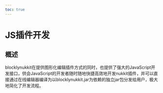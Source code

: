 ```yaml
---     
toc: true     
---     
```

# JS插件开发       
## 概述     
blocklynukkit在提供图形化编辑插件方式的同时，也提供了强大的JavaScript开发接口，供会JavaScript的开发者随时随地快捷高效地开发nukkit插件，并可以直接通过在线编辑器编译为以blocklynukkit.jar为依赖的独立jar包分发给用户，极大地简化了开发流程。     
     
